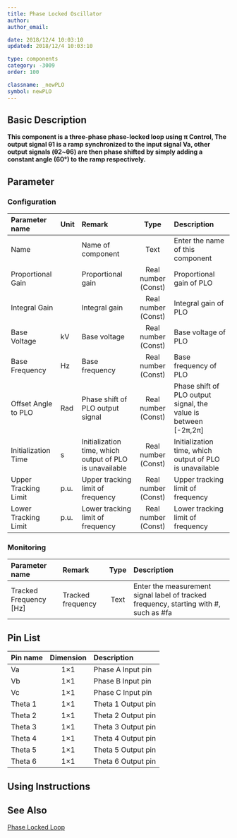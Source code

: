 ```yaml
---
title: Phase Locked Oscillator
author: 
author_email:

date: 2018/12/4 10:03:10
updated: 2018/12/4 10:03:10

type: components
category: -3009
order: 100

classname: _newPLO
symbol: newPLO
---
```

## Basic Description


**This component is a three-phase phase-locked loop using π Control, The output signal θ1 is a ramp synchronized to the input signal Va, other output signals (θ2~θ6) are then phase shifted by simply adding a constant angle (60°) to the ramp respectively.**

## Parameter
### Configuration
| Parameter name | Unit | Remark | Type | Description |
| :--- | :--- | :--- | :--: | :--- |
| Name |  | Name of component | Text | Enter the name of this component |
| Proportional Gain |  | Proportional gain | Real number (Const) | Proportional gain of PLO |
| Integral Gain |  | Integral gain | Real number (Const) | Integral gain of PLO |
| Base Voltage | kV | Base voltage | Real number (Const) | Base voltage of PLO |
| Base Frequency | Hz | Base frequency | Real number (Const) | Base frequency of PLO |
| Offset Angle to PLO | Rad | Phase shift of PLO output signal | Real number (Const) | Phase shift of PLO output signal, the value is between [-2π,2π] |
| Initialization Time | s | Initialization time, which output of PLO is unavailable | Real number (Const) | Initialization time, which output of PLO is unavailable |
| Upper Tracking Limit | p.u. | Upper tracking limit of frequency | Real number (Const) | Upper tracking limit of frequency |
| Lower Tracking Limit | p.u. | Lower tracking limit of frequency | Real number (Const) | Lower tracking limit of frequency |

### Monitoring
| Parameter name | Remark | Type | Description |
| :--- | :--- | :--: | :--- |
| Tracked Frequency \[Hz\] | Tracked frequency | Text | Enter the measurement signal label of tracked frequency, starting with #, such as #fa |



## Pin List

| Pin name | Dimension | Description |
| :--- | :--:  | :--- |
| Va | 1×1 | Phase A Input pin |
| Vb | 1×1 | Phase B Input pin |
| Vc | 1×1 | Phase C Input pin |
| Theta 1 | 1×1 | Theta 1 Output pin |
| Theta 2 | 1×1 | Theta 2 Output pin |
| Theta 3 | 1×1 | Theta 3 Output pin |
| Theta 4 | 1×1 | Theta 4 Output pin |
| Theta 5 | 1×1 | Theta 5 Output pin |
| Theta 6 | 1×1 | Theta 6 Output pin |

## Using Instructions



## See Also

[Phase Locked Loop](comp_newPLL.md)
